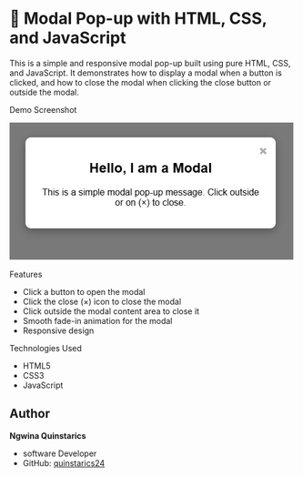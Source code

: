 # 🧩 Modal Pop-up with HTML, CSS, and JavaScript

This is a simple and responsive modal pop-up built using pure HTML, CSS, and JavaScript. It demonstrates how to display a modal when a button is clicked, and how to close the modal when clicking the close button or outside the modal.


 Demo Screenshot

![Modal Demo Screenshot](screenshot.png)

 Features

- Click a button to open the modal
- Click the close (×) icon to close the modal
- Click outside the modal content area to close it
- Smooth fade-in animation for the modal
- Responsive design

 Technologies Used

- HTML5
- CSS3
- JavaScript

##  Author

**Ngwina Quinstarics**  
- software Developer  
- GitHub: [quinstarics24](https://github.com/quinstarics24)


